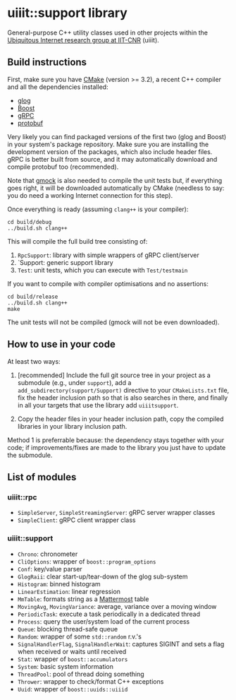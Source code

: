 # uiiit::support library

General-purpose C++ utility classes used in other projects within the [Ubiquitous Internet research group at IIT-CNR](http://cnd.iit.cnr.it/) (uiiit).

## Build instructions

First, make sure you have [CMake](https://cmake.org/) (version >= 3.2), a recent C++ compiler and all the dependencies installed:

- [glog](https://github.com/google/glog)
- [Boost](https://www.boost.org/)
- [gRPC](https://grpc.io/)
- [protobuf](https://developers.google.com/protocol-buffers/)

Very likely you can find packaged versions of the first two (glog and Boost) in your system's package repository.
Make sure you are installing the development version of the packages, which also include header files.
gRPC is better built from source, and it may automatically download and compile protobuf too (recommended).

Note that [gmock](https://github.com/google/googlemock) is also needed to compile the unit tests but, if everything goes right, it will be downloaded automatically by CMake (needless to say: you do need a working Internet connection for this step).

Once everything is ready (assuming `clang++` is your compiler):

```
cd build/debug
../build.sh clang++
```

This will compile the full build tree consisting of:

1. `RpcSupport`: library with simple wrappers of gRPC client/server
2. `Support: generic support library
3. `Test`: unit tests, which you can execute with `Test/testmain`

If you want to compile with compiler optimisations and no assertions:

```
cd build/release
../build.sh clang++
make
```

The unit tests will not be compiled (gmock will not be even downloaded).

## How to use in your code

At least two ways:

1. [recommended] Include the full git source tree in your project as a submodule (e.g., under `support`), add a `add_subdirectory(support/Support)` directive to your `CMakeLists.txt` file, fix the header inclusion path so that is also searches in there, and finally in all your targets that use the library add `uiiitsupport`.

2. Copy the header files in your header inclusion path, copy the compiled libraries in your library inclusion path.

Method 1 is preferrable because: the dependency stays together with your code; if improvements/fixes are made to the library you just have to update the submodule.

## List of modules

### uiiit::rpc

- `SimpleServer`, `SimpleStreamingServer`: gRPC server wrapper classes
- `SimpleClient`: gRPC client wrapper class

### uiiit::support

- `Chrono`: chronometer
- `CliOptions`: wrapper of `boost::program_options`
- `Conf`: key/value parser
- `GlogRaii`: clear start-up/tear-down of the glog sub-system
- `Histogram`: binned histogram
- `LinearEstimation`: linear regression
- `MmTable`: formats string as a [Mattermost](https://mattermost.com/) table
- `MovingAvg`, `MovingVariance`: average, variance over a moving window
- `PeriodicTask`: execute a task periodically in a dedicated thread
- `Process`: query the user/system load of the current process
- `Queue`: blocking thread-safe queue
- `Random`: wrapper of some `std::random` r.v.'s
- `SignalHandlerFlag`, `SignalHandlerWait`: captures SIGINT and sets a flag when received or waits until received
- `Stat`: wrapper of `boost::accumulators`
- `System`: basic system information
- `ThreadPool`: pool of thread doing something
- `Thrower`: wrapper to check/format C++ exceptions
- `Uuid`: wrapper of `boost::uuids::uiiid`
